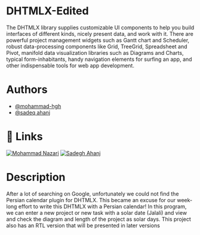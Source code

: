 # DHTMLX-Edited
The DHTMLX library supplies customizable UI components to help you build interfaces of different kinds, nicely present data, and work with it. There are powerful project management widgets such as Gantt chart and Scheduler, robust data-processing components like Grid, TreeGrid, Spreadsheet and Pivot, manifold data visualization libraries such as Diagrams and Charts, typical form-inhabitants, handy navigation elements for surfing an app, and other indispensable tools for web app development.

# Authors

- [@mohammad-hgh](https://github.com/Mohammad-HGH)
- [@sadeq ahanj](https://github.com/SAhnj)


# 🔗 Links

[![Mohammad Nazari](https://img.shields.io/badge/linkedin-0A66C2?style=for-the-badge&logo=linkedin&logoColor=white)](https://www.linkedin.com/in/mohammad-nazari-0479491a6)
[![Sadegh Ahanj](https://img.shields.io/badge/linkedin-0A66C2?style=for-the-badge&logo=linkedin&logoColor=white)](https://www.linkedin.com/in/sadeqahanj/)

# Description
After a lot of searching on Google, unfortunately we could not find the Persian calendar plugin for DHTMLX. This became an excuse for our week-long effort to write this DHTMLX with a Persian calendar!
In this program, we can enter a new project or new task with a solar date (Jalali) and view and check the diagram and length of the project as solar days.
This project also has an RTL version that will be presented in later versions
